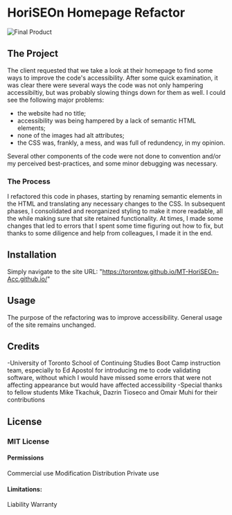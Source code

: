 # HoriSEOn Homepage Refactor

![Final Product](images/final-screen-shot.png)

## The Project

The client requested that we take a look at their homepage to find some ways to improve the code's accessibility. After some quick examination, it was clear there were several ways the code was not only hampering accessibiltiy, but was probably slowing things down for them as well. I could see the following major problems:

- the website had no title;
- accessibility was being hampered by a lack of semantic HTML elements;
- none of the images had alt attributes;
- the CSS was, frankly, a mess, and was full of redundency, in my opinion.

Several other components of the code were not done to convention and/or my perceived best-practices, and some minor debugging was necessary.

### The Process

I refactored this code in phases, starting by renaming semantic elements in the HTML and translating any necessary changes to the CSS. In subsequent phases, I consolidated and reorganized styling to make it more readable, all the while making sure that site retained functionality. At times, I made some changes that led to errors that I spent some time figuring out how to fix, but thanks to some diligence and help from colleagues, I made it in the end.

## Installation

Simply navigate to the site URL: "https://torontow.github.io/MT-HoriSEOn-Acc.github.io/"

## Usage

The purpose of the refactoring was to improve accessibility. General usage of the site remains unchanged.

## Credits

-University of Toronto School of Continuing Studies Boot Camp instruction team, especially to Ed Apostol for introducing me to code validating software, without which I would have missed some errors that were not affecting appearance but would have affected accessibility
-Special thanks to fellow students Mike Tkachuk, Dazrin Tioseco and Omair Muhi for their contributions

## License

### MIT License 

#### Permissions

Commercial use
Modification
Distribution
Private use

#### Limitations:

Liability
Warranty 


 
